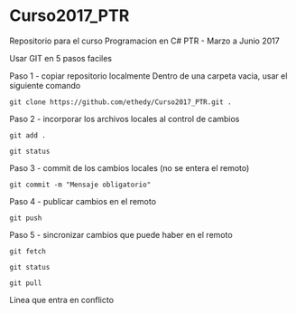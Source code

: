 # Curso2017_PTR
Repositorio para el curso Programacion en C# PTR - Marzo a Junio 2017

Usar GIT en 5 pasos faciles

Paso 1 - copiar repositorio localmente
Dentro de una carpeta vacia, usar el siguiente comando

    git clone https://github.com/ethedy/Curso2017_PTR.git . 
    
    
Paso 2 - incorporar los archivos locales al control de cambios

    git add . 
    
	git status
	
Paso 3 - commit de los cambios locales (no se entera el remoto)

	git commit -m "Mensaje obligatorio"
	
Paso 4 - publicar cambios en el remoto

	git push
	
Paso 5 - sincronizar cambios que puede haber en el remoto

	git fetch
	
	git status
	
	git pull

Linea que entra en conflicto
